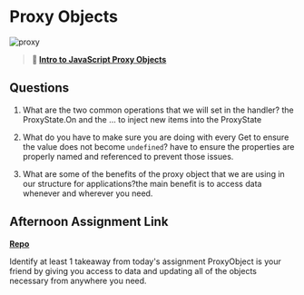 # Proxy Objects

![proxy](https://bcw.blob.core.windows.net/public/img/journals/5120113092091727)

> **📖 [Intro to JavaScript Proxy Objects](https://codeworksacademy.com/fs-student-guide/resources/wk3/03-Proxies)**

## Questions

1. What are the two common operations that we will set in the handler?
the ProxyState.On and the ... to inject new items into the ProxyState

2. What do you have to make sure you are doing with every Get to ensure the value does not become `undefined`? have to ensure the properties are properly named and referenced to prevent those issues.

3. What are some of the benefits of the proxy object that we are using in our structure for applications?the main benefit is to access data whenever and wherever you need.

## Afternoon Assignment Link

**[Repo](https://github.com/DaneBarber/late-spring22-mvcGregslist)**

Identify at least 1 takeaway from today's assignment
ProxyObject is your friend by giving you access to data and updating all of the objects necessary from anywhere you need.
